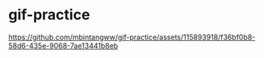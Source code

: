 # gif-practice


https://github.com/mbintangww/gif-practice/assets/115893918/f36bf0b8-58d6-435e-9068-7ae13441b8eb
